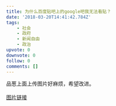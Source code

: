 ```yaml
---
title: 为什么百度贴吧上的google吧我无法看贴？
date: '2018-03-20T14:41:42.784Z'
tags:
    - 社会
    - 政府
    - 新闻自由
    - 政治
upvote: 0
downvote: 0
follow: 0
comments: []
---
```


<div>品葱上面上传图片好麻烦，希望改进。</div>

<div><br></div>

<div><a rel="nofollow" href="https://drive.google.com/file/d/1rcrB91poHXLiirgOp31jpuFGhPzrVYkc/view?usp=drivesdk">图片链接</a><br></div>
